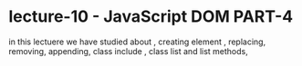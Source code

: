 # lecture-10  - JavaScript DOM PART-4 

in this lectuere we have studied about , creating element , replacing, removing, appending, class include , class list and list methods, 